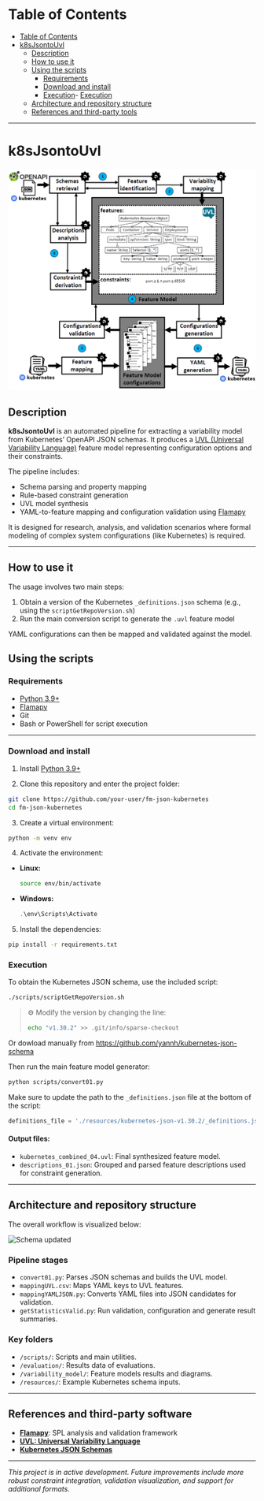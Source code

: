 # Table of Contents

- [Table of Contents](#table-of-contents)
- [k8sJsontoUvl](#k8sJsontoUvl)
  - [Description](#description)
  - [How to use it](#how-to-use-it)
  - [Using the scripts](#using-the-scripts)
    - [Requirements](#requirements)
    - [Download and install](#download-and-install)
    - [Execution](#execution)- [Execution](#execution)
  - [Architecture and repository structure](#architecture-and-repository-structure)
  - [References and third-party tools](#references-and-third-party-tools)

---

# k8sJsontoUvl

![Overview of the conversion process](resources/k8sJsontoUvl_overview.PNG)

## Description

**k8sJsontoUvl** is an automated pipeline for extracting a variability model from Kubernetes’ OpenAPI JSON schemas. It produces a [UVL (Universal Variability Language)](https://universal-variability-language.github.io/) feature model representing configuration options and their constraints.

The pipeline includes:
- Schema parsing and property mapping
- Rule-based constraint generation
- UVL model synthesis
- YAML-to-feature mapping and configuration validation using [Flamapy](https://www.flamapy.org/)

It is designed for research, analysis, and validation scenarios where formal modeling of complex system configurations (like Kubernetes) is required.

---

## How to use it

The usage involves two main steps:
1. Obtain a version of the Kubernetes `_definitions.json` schema (e.g., using the `scriptGetRepoVersion.sh`)
2. Run the main conversion script to generate the `.uvl` feature model

YAML configurations can then be mapped and validated against the model.

## Using the scripts

### Requirements

- [Python 3.9+](https://www.python.org/)
- [Flamapy](https://www.flamapy.org/)
- Git
- Bash or PowerShell for script execution

---

### Download and install

1. Install [Python 3.9+](https://www.python.org/)

2. Clone this repository and enter the project folder:
  ```bash
  git clone https://github.com/your-user/fm-json-kubernetes
  cd fm-json-kubernetes
  ```
3. Create a virtual environment:

  ```bash
  python -m venv env
  ```

4. Activate the environment:

  - **Linux:**
    ```bash
    source env/bin/activate
    ```
  - **Windows:**
    ```powershell
    .\env\Scripts\Activate
    ```

5. Install the dependencies:

  ```bash
  pip install -r requirements.txt
  ```

### Execution


To obtain the Kubernetes JSON schema, use the included script:

```bash
./scripts/scriptGetRepoVersion.sh
```

> ⚙️ Modify the version by changing the line:
> ```bash
> echo "v1.30.2" >> .git/info/sparse-checkout
> ```

Or dowload manually from https://github.com/yannh/kubernetes-json-schema

Then run the main feature model generator:

```bash
python scripts/convert01.py
```

Make sure to update the path to the `_definitions.json` file at the bottom of the script:

```python
definitions_file = './resources/kubernetes-json-v1.30.2/_definitions.json'
```

#### Output files:


- `kubernetes_combined_04.uvl`: Final synthesized feature model.
- `descriptions_01.json`: Grouped and parsed feature descriptions used for constraint generation.

---

## Architecture and repository structure

The overall workflow is visualized below:

![Schema updated](https://github.com/user-attachments/assets/4d97bee9-67b7-4c47-8b32-a040f17d2dd1)


### Pipeline stages

- `convert01.py`: Parses JSON schemas and builds the UVL model.
- `mappingUVL.csv`: Maps YAML keys to UVL features.
- `mappingYAMLJSON.py`: Converts YAML files into JSON candidates for validation.
- `getStatisticsValid.py`: Run validation, configuration and generate result summaries.

### Key folders

- `/scripts/`: Scripts and main utilities.
- `/evaluation/`: Results data of evaluations.
- `/variability_model/`: Feature models results and diagrams.
- `/resources/`: Example Kubernetes schema inputs.

---

## References and third-party software

- [**Flamapy**](https://www.flamapy.org/): SPL analysis and validation framework  
- [**UVL: Universal Variability Language**](https://universal-variability-language.github.io/)  
- [**Kubernetes JSON Schemas**](https://github.com/yannh/kubernetes-json-schema)

---

_This project is in active development. Future improvements include more robust constraint integration, validation visualization, and support for additional formats._
